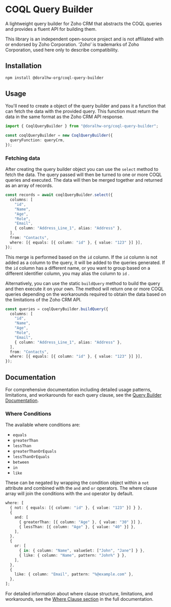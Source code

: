 # COQL Query Builder

A lightweight query builder for Zoho CRM that abstracts the COQL queries and provides a fluent API for building them.

This library is an independent open-source project and is not affiliated with or endorsed by Zoho Corporation. ‘Zoho’ is trademarks of Zoho Corporation, used here only to describe compatibility.

## Installation

```bash
npm install @doralhw-org/coql-query-builder
```

## Usage

You'll need to create a object of the query builder and pass it a function that can fetch the data with the provided query.
This function must return the data in the same format as the Zoho CRM API response.

```ts
import { CoqlQueryBuilder } from "@doralhw-org/coql-query-builder";

const coqlQueryBuilder = new CoqlQueryBuilder({
  queryFunction: queryCrm,
});
```

### Fetching data

After creating the query builder object you can use the `select` method to fetch the data. The query passed will then be turned
to one or more COQL queries and executed. The data will then be merged together and returned as an array of records.

```ts
const records = await coqlQueryBuilder.select({
  columns: [
    "id",
    "Name",
    "Age",
    "Role",
    "Email",
    { column: "Address_Line_1", alias: "Address" },
  ],
  from: "Contacts",
  where: [{ equals: [{ column: "id" }, { value: "123" }] }],
});
```

This merge is performed based on the `id` column. If the `id` column is not added as a column to the query, it will be added
to the queries generated. If the `id` column has a different name, or you want to group based on a different identifier
column, you may alias the column to `id` .

Alternatively, you can use the static `buildQuery` method to build the query and then execute it on your own. The method will return one or more COQL queries depending on the workarounds required to obtain the data based on the limitations of the Zoho CRM API.

```ts
const queries = coqlQueryBuilder.buildQuery({
  columns: [
    "id",
    "Name",
    "Age",
    "Role",
    "Email",
    { column: "Address_Line_1", alias: "Address" },
  ],
  from: "Contacts",
  where: [{ equals: [{ column: "id" }, { value: "123" }] }],
});
```

## Documentation

For comprehensive documentation including detailed usage patterns, limitations, and workarounds for each query clause, see the [Query Builder Documentation](./lib/query-builder/README.md).

### Where Conditions

The available where conditions are:

- `equals`
- `greaterThan`
- `lessThan`
- `greaterThanOrEquals`
- `lessThanOrEquals`
- `between`
- `in`
- `like`

These can be negated by wrapping the condition object within a `not` attribute and combined with the `and` and `or` operators. The where clause array will join the conditions with the `and` operator by default.

```ts
where: [
  { not: { equals: [{ column: "id" }, { value: "123" }] } },
  {
    and: [
      { greaterThan: [{ column: "Age" }, { value: "30" }] },
      { lessThan: [{ column: "Age" }, { value: "40" }] },
    ],
  },
  {
    or: [
      { in: { column: "Name", valueSet: ["John", "Jane"] } },
      { like: { column: "Name", pattern: "John%" } },
    ],
  },
  {
    like: { column: "Email", pattern: "%@example.com" },
  },
];
```

For detailed information about where clause structure, limitations, and workarounds, see the [Where Clause section](./lib/query-builder/README.md#where-clause) in the full documentation.
